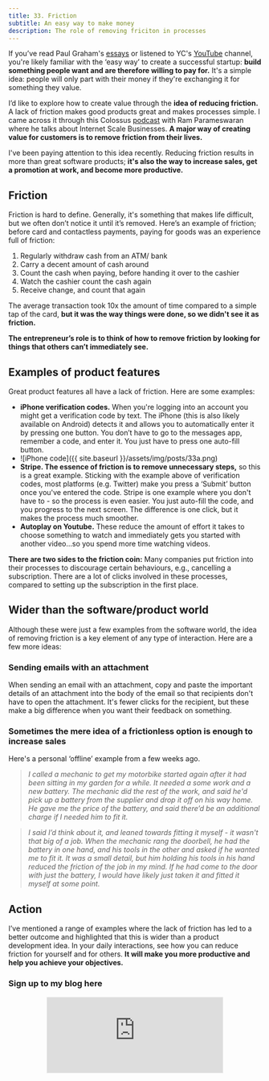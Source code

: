 ```yaml
---
title: 33. Friction
subtitle: An easy way to make money
description: The role of removing friciton in processes
---
```

If you’ve read Paul Graham's [essays]() or listened to YC's [YouTube]() channel, you're likely familiar with the ‘easy way’ to create a successful startup: __build something people want and are therefore willing to pay for.__ It's a simple idea: people will only part with their money if they're exchanging it for something they value.

I’d like to explore how to create value through the __idea of reducing friction.__ A lack of friction makes good products great and makes processes simple. I came across it through this Colossus [podcast]() with Ram Parameswaran where he talks about Internet Scale Businesses. __A major way of creating value for customers is to remove friction from their lives.__

I've been paying attention to this idea recently. Reducing friction results in more than great software products; __it's also the way to increase sales, get a promotion at work, and become more productive.__

## Friction
Friction is hard to define. Generally, it's something that makes life difficult, but we often don’t notice it until it’s removed. Here’s an example of friction; before card and contactless payments, paying for goods was an experience full of friction:

1. Regularly withdraw cash from an ATM/ bank
2. Carry a decent amount of cash around
3. Count the cash when paying, before handing it over to the cashier
4. Watch the cashier count the cash again
5. Receive change, and count that again

The average transaction took 10x the amount of time compared to a simple tap of the card, __but it was the way things were done, so we didn't see it as friction.__

__The entrepreneur’s role is to think of how to remove friction by looking for things that others can’t immediately see.__

## Examples of product features
Great product features all have a lack of friction. Here are some examples:

- __iPhone verification codes.__ When you're logging into an account you might get a verification code by text. The iPhone (this is also likely available on Android) detects it and allows you to automatically enter it by pressing one button. You don’t have to go to the messages app, remember a code, and enter it. You just have to press one auto-fill button.
- ![iPhone code]({{ site.baseurl }}/assets/img/posts/33a.png)
- __Stripe. The essence of friction is to remove unnecessary steps,__ so this is a great example. Sticking with the example above of verification codes, most platforms (e.g. Twitter) make you press a ‘Submit’ button once you've entered the code. Stripe is one example where you don't have to - so the process is even easier. You just auto-fill the code, and you progress to the next screen. The difference is one click, but it makes the process much smoother.
- __Autoplay on Youtube.__ These reduce the amount of effort it takes to choose something to watch and immediately gets you started with another video…so you spend more time watching videos.

__There are two sides to the friction coin:__ Many companies put friction into their processes to discourage certain behaviours, e.g., cancelling a subscription. There are a lot of clicks involved in these processes, compared to setting up the subscription in the first place.

## Wider than the software/product world
Although these were just a few examples from the software world, the idea of removing friction is a key element of any type of interaction. Here are a few more ideas:

### Sending emails with an attachment
When sending an email with an attachment, copy and paste the important details of an attachment into the body of the email so that recipients don't have to open the attachment. It's fewer clicks for the recipient, but these make a big difference when you want their feedback on something.

### Sometimes the mere idea of a frictionless option is enough to increase sales
Here's a personal ‘offline’ example from a few weeks ago.

> *I called a mechanic to get my motorbike started again after it had been sitting in my garden for a while. It needed a some work and a new battery. The mechanic did the rest of the work, and said he'd pick up a battery from the supplier and drop it off on his way home. He gave me the price of the battery, and said there’d be an additional charge if I needed him to fit it.*

> *I said I’d think about it, and leaned towards fitting it myself - it wasn't that big of a job. When the mechanic rang the doorbell, he had the battery in one hand, and his tools in the other and asked if he wanted me to fit it. It was a small detail, but him holding his tools in his hand reduced the friction of the job in my mind. If he had come to the door with just the battery, I would have likely just taken it and fitted it myself at some point.*

## Action
I’ve mentioned a range of examples where the lack of friction has led to a better outcome and highlighted that this is wider than a product development idea. In your daily interactions, see how you can reduce friction for yourself and for others. __It will make you more productive and help you achieve your objectives.__

### Sign up to my blog here
<div
  style="text-align:center;width:100%;">
<iframe src="https://taariq.substack.com/embed" width="350" height="150" style="border:1px solid #EEE; background:white; margin: 0 auto; dislay: block;" frameborder="0" scrolling="no"></iframe>

</div>
